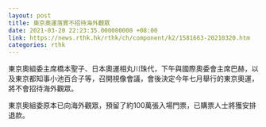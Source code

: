 ```yaml
---
layout: post
title: 東京奧運落實不招待海外觀眾
date: 2021-03-20 22:23:35.000000000 +08:00
link: https://news.rthk.hk/rthk/ch/component/k2/1581663-20210320.htm
categories: rthk
---
```


東京奧組委主席橋本聖子、日本奧運相丸川珠代，下午與國際奧委會主席巴赫，以及東京都知事小池百合子等，召開視像會議，會後決定今年七月舉行的東京奧運，將不會招待海外觀眾。

東京奧組委原本已向海外觀眾，預留了約100萬張入場門票，已購票人士將獲安排退款。
